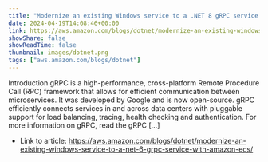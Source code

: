 ```yaml
---
title: "Modernize an existing Windows service to a .NET 8 gRPC service with Amazon ECS"
date: 2024-04-19T14:08:46+00:00
link: https://aws.amazon.com/blogs/dotnet/modernize-an-existing-windows-service-to-a-net-6-grpc-service-with-amazon-ecs/
showShare: false
showReadTime: false
thumbnail: images/dotnet.png
tags: ["aws.amazon.com/blogs/dotnet"]
---
```

Introduction gRPC is a high-performance, cross-platform Remote Procedure Call (RPC) framework that allows for efficient communication between microservices. It was developed by Google and is now open-source. gRPC efficiently connects services in and across data centers with pluggable support for load balancing, tracing, health checking and authentication. For more information on gRPC, read the gRPC […]

- Link to article: https://aws.amazon.com/blogs/dotnet/modernize-an-existing-windows-service-to-a-net-6-grpc-service-with-amazon-ecs/